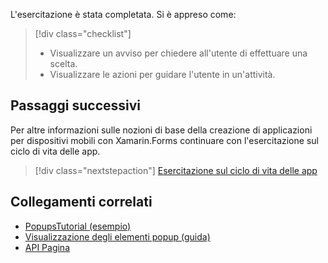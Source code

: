 L'esercitazione è stata completata. Si è appreso come:

> [!div class="checklist"]
> - Visualizzare un avviso per chiedere all'utente di effettuare una scelta.
> - Visualizzare le azioni per guidare l'utente in un'attività.

## <a name="next-steps"></a>Passaggi successivi

Per altre informazioni sulle nozioni di base della creazione di applicazioni per dispositivi mobili con Xamarin.Forms continuare con l'esercitazione sul ciclo di vita delle app.

> [!div class="nextstepaction"]
> [Esercitazione sul ciclo di vita delle app](~/get-started/tutorials/app-lifecycle/index.yml)

## <a name="related-links"></a>Collegamenti correlati

- [PopupsTutorial (esempio)](https://developer.xamarin.com/samples/xamarin-forms/GetStarted/Tutorials/PopupsTutorial)
- [Visualizzazione degli elementi popup (guida)](~/xamarin-forms/app-fundamentals/navigation/pop-ups.md)
- [API Pagina](xref:Xamarin.Forms.Page)
